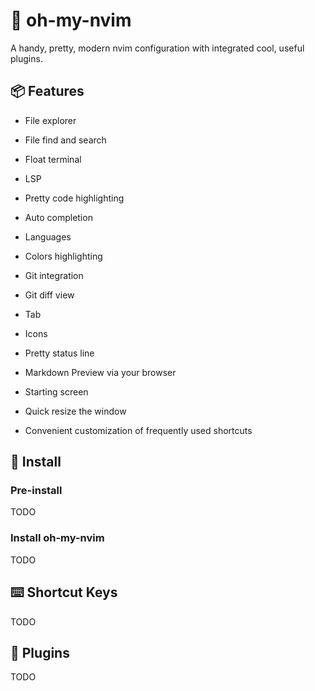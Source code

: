 # 💎 oh-my-nvim

A handy, pretty, modern nvim configuration with integrated cool, useful plugins.

## 📦 Features

* File explorer
* File find and search
* Float terminal
* LSP
* Pretty code highlighting
* Auto completion
* Languages
* Colors highlighting
* Git integration
* Git diff view
* Tab
* Icons
* Pretty status line
* Markdown Preview via your browser
* Starting screen
* Quick resize the window

* Convenient customization of frequently used shortcuts

## 🚧 Install

### Pre-install

TODO

### Install oh-my-nvim

TODO

## ⌨️  Shortcut Keys

TODO

## 🧩 Plugins

TODO
